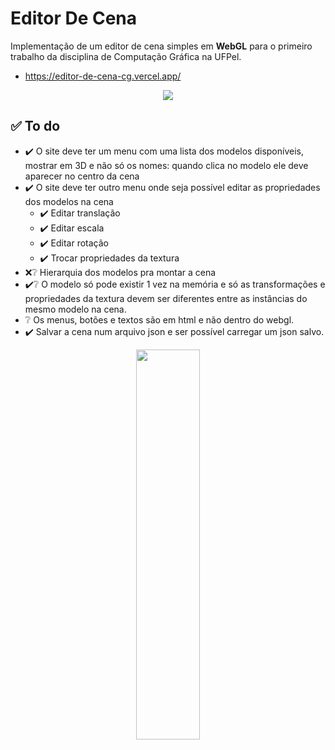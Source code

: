 # Editor De Cena 
Implementação de um editor de cena simples em __WebGL__ para o primeiro trabalho da disciplina de Computação Gráfica na UFPel.

* https://editor-de-cena-cg.vercel.app/

<p align="center">
<img src="https://github.com/bihw/EditorDeCenaCG/assets/76601652/10942bc9-de6e-483a-931a-ebd43397ad4c">
</p>

## ✅ To do
* ✔️ O site deve ter um menu com uma lista dos modelos disponíveis, mostrar em 3D e não só os
nomes: quando clica no modelo ele deve aparecer no centro da cena
* ✔️ O site deve ter outro menu onde seja possível editar as propriedades dos modelos na cena
   * ✔️ Editar translação
   * ✔️ Editar escala
   * ✔️ Editar rotação
   * ✔️ Trocar propriedades da textura
* ❌❔ Hierarquia dos modelos pra montar a cena
* ✔️❔ O modelo só pode existir 1 vez na memória e só as transformações e propriedades da textura
devem ser diferentes entre as instâncias do mesmo modelo na cena.
* ❔ Os menus, botões e textos são em html e não dentro do webgl.
* ✔️ Salvar a cena num arquivo json e ser possível carregar um json salvo.

<p align="center">
<img src="https://github.com/bihw/EditorDeCenaCG/assets/76601652/896f8479-809c-4175-8779-7bd6a714608c" width="45%" height="40%" >
</p>
